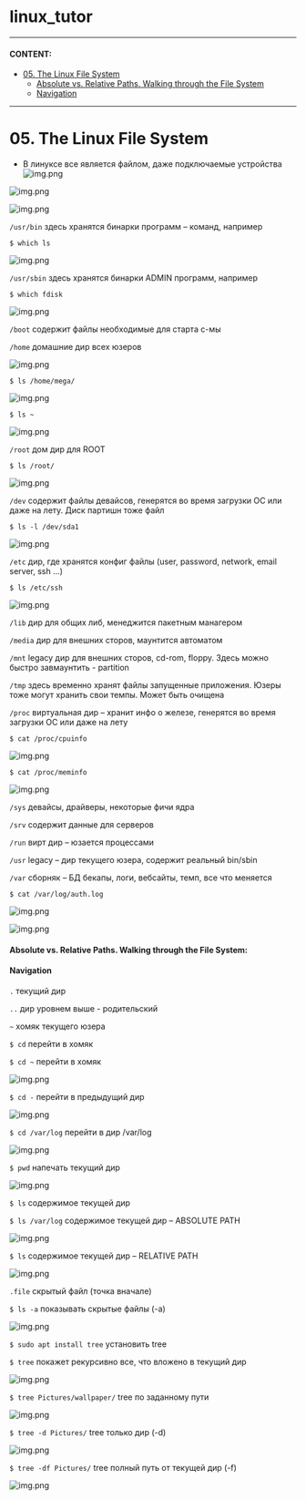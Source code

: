 # linux_tutor

***
#### CONTENT:

* [05. The Linux File System](#05-the-linux-file-system)
    * [Absolute vs. Relative Paths. Walking through the File System](#absolute-vs-relative-paths-walking-through-the-file-system)
    * [Navigation](#navigation)


***

# 05. The Linux File System

* В линуксе все является файлом, даже подключаемые устройства
![img.png](pics/linux_file_system.png)
  
![img.png](pics/file_hierarchy.png)

![img.png](pics/file_manager.png)

`/usr/bin`  здесь хранятся бинарки программ – команд, например
```
$ which ls
```
![img.png](pics/which_ls.png)

`/usr/sbin`  здесь хранятся бинарки ADMIN программ, например
```
$ which fdisk
```
![img.png](pics/which_fdisk.png)

`/boot`  содержит файлы необходимые для старта с-мы 

`/home`  домашние дир всех юзеров

![img.png](pics/home_dir.png)

```
$ ls /home/mega/
```
![img.png](pics/home_mega.png)

```
$ ls ~
```
![img.png](pics/ls_home_dir.png)

`/root`  дом дир для ROOT

```
$ ls /root/
```
![img.png](pics/ls_root.png)

`/dev`  содержит файлы девайсов, генерятся во время загрузки ОС или даже на лету. Диск партишн тоже файл

```
$ ls -l /dev/sda1
```
![img.png](pics/dev_dir.png)

`/etc`  дир, где хранятся конфиг файлы (user, password, network, email server, ssh ...)

```
$ ls /etc/ssh
```
![img.png](pics/etc_dir.png)

`/lib`  дир для общих либ, менеджится пакетным манагером

`/media`  дир для внешних сторов, маунтится автоматом

`/mnt`  legacy дир для внешних сторов, cd-rom, floppy. Здесь можно быстро завмаунтить - partition

`/tmp`  здесь временно хранят файлы запущенные приложения. Юзеры тоже могут хранить свои темпы. Может быть очищена

`/proc`  виртуальная дир – хранит инфо о железе, генерятся во время загрузки ОС или даже на лету

```
$ cat /proc/cpuinfo
```
![img.png](pics/proc_dir.png)

```
$ cat /proc/meminfo
```
![img.png](pics/proc_dir_2.png)

`/sys`  девайсы, драйверы, некоторые фичи ядра

`/srv`  содержит данные для серверов

`/run`  вирт дир – юзается процессами

`/usr`  legacy – дир текущего юзера, содержит реальный bin/sbin

`/var`  сборняк – БД бекапы, логи, вебсайты, темп, все что меняется

```
$ cat /var/log/auth.log
```
![img.png](pics/var_dir.png)

![img.png](pics/file_hierarchy_2.png)

#### Absolute vs. Relative Paths. Walking through the File System:

#### Navigation

`.`  текущий дир

`..`  дир уровнем выше - родительский

`~`  хомяк текущего юзера

`$ cd`  перейти в хомяк

`$ cd ~`  перейти в хомяк

![img.png](pics/cd_home_dir.png)

`$ cd -`  перейти в предыдущий дир

![img.png](pics/cd_prev_dir.png)

`$ cd /var/log`  перейти в дир /var/log

![img.png](pics/cd_dir.png)

`$ pwd`  напечать текущий дир

![img.png](pics/pwd.png)

`$ ls`  содержимое текущей дир

`$ ls /var/log`  содержимое текущей дир – ABSOLUTE PATH

![img.png](pics/ls_abs_path.png)

`$ ls`  содержимое текущей дир – RELATIVE PATH

![img.png](pics/ls_rel_path.png)

`.file`  скрытый файл (точка вначале)

`$ ls -a`  показывать скрытые файлы (-a)

![img.png](pics/ls_a.png)

`$ sudo apt install tree`  установить tree

`$ tree`  покажет рекурсивно все, что вложено в текущий дир

![img.png](pics/tree_cmd.png)

`$ tree Pictures/wallpaper/`  tree по заданному пути

![img.png](pics/tree_cmd_2.png)

`$ tree -d Pictures/`  tree только дир (-d)

![img.png](pics/tree_cmd_3.png)

`$ tree -df Pictures/`  tree полный путь от текущей дир (-f)

![img.png](pics/tree_cmd_4.png)
